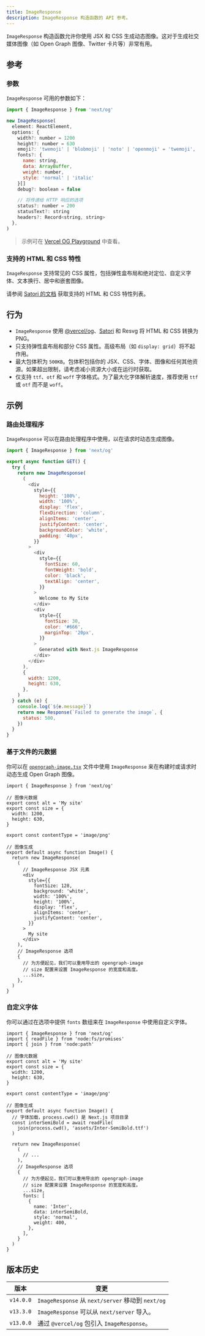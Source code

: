 ```yaml
---
title: ImageResponse
description: ImageResponse 构造函数的 API 参考。
---
```


`ImageResponse` 构造函数允许你使用 JSX 和 CSS 生成动态图像。这对于生成社交媒体图像（如 Open Graph 图像、Twitter 卡片等）非常有用。

## 参考

### 参数

`ImageResponse` 可用的参数如下：

```jsx
import { ImageResponse } from 'next/og'

new ImageResponse(
  element: ReactElement,
  options: {
    width?: number = 1200
    height?: number = 630
    emoji?: 'twemoji' | 'blobmoji' | 'noto' | 'openmoji' = 'twemoji',
    fonts?: {
      name: string,
      data: ArrayBuffer,
      weight: number,
      style: 'normal' | 'italic'
    }[]
    debug?: boolean = false

    // 将传递给 HTTP 响应的选项
    status?: number = 200
    statusText?: string
    headers?: Record<string, string>
  },
)
```

> 示例可在 [Vercel OG Playground](https://og-playground.vercel.app/) 中查看。

### 支持的 HTML 和 CSS 特性

`ImageResponse` 支持常见的 CSS 属性，包括弹性盒布局和绝对定位、自定义字体、文本换行、居中和嵌套图像。

请参阅 [Satori 的文档](https://github.com/vercel/satori#css) 获取支持的 HTML 和 CSS 特性列表。

## 行为

- `ImageResponse` 使用 [@vercel/og](https://vercel.com/docs/concepts/functions/edge-functions/og-image-generation)、[Satori](https://github.com/vercel/satori) 和 Resvg 将 HTML 和 CSS 转换为 PNG。
- 只支持弹性盒布局和部分 CSS 属性。高级布局（如 `display: grid`）将不起作用。
- 最大包体积为 `500KB`。包体积包括你的 JSX、CSS、字体、图像和任何其他资源。如果超出限制，请考虑减小资源大小或在运行时获取。
- 仅支持 `ttf`、`otf` 和 `woff` 字体格式。为了最大化字体解析速度，推荐使用 `ttf` 或 `otf` 而不是 `woff`。

## 示例

### 路由处理程序

`ImageResponse` 可以在路由处理程序中使用，以在请求时动态生成图像。

```js
import { ImageResponse } from 'next/og'

export async function GET() {
  try {
    return new ImageResponse(
      (
        <div
          style={{
            height: '100%',
            width: '100%',
            display: 'flex',
            flexDirection: 'column',
            alignItems: 'center',
            justifyContent: 'center',
            backgroundColor: 'white',
            padding: '40px',
          }}
        >
          <div
            style={{
              fontSize: 60,
              fontWeight: 'bold',
              color: 'black',
              textAlign: 'center',
            }}
          >
            Welcome to My Site
          </div>
          <div
            style={{
              fontSize: 30,
              color: '#666',
              marginTop: '20px',
            }}
          >
            Generated with Next.js ImageResponse
          </div>
        </div>
      ),
      {
        width: 1200,
        height: 630,
      },
    )
  } catch (e) {
    console.log(`${e.message}`)
    return new Response(`Failed to generate the image`, {
      status: 500,
    })
  }
}
```

### 基于文件的元数据

你可以在 [`opengraph-image.tsx`](/docs/nextjs-cn/app/api-reference/file-conventions/metadata/opengraph-image) 文件中使用 `ImageResponse` 来在构建时或请求时动态生成 Open Graph 图像。

```tsx
import { ImageResponse } from 'next/og'

// 图像元数据
export const alt = 'My site'
export const size = {
  width: 1200,
  height: 630,
}

export const contentType = 'image/png'

// 图像生成
export default async function Image() {
  return new ImageResponse(
    (
      // ImageResponse JSX 元素
      <div
        style={{
          fontSize: 128,
          background: 'white',
          width: '100%',
          height: '100%',
          display: 'flex',
          alignItems: 'center',
          justifyContent: 'center',
        }}
      >
        My site
      </div>
    ),
    // ImageResponse 选项
    {
      // 为方便起见，我们可以重用导出的 opengraph-image
      // size 配置来设置 ImageResponse 的宽度和高度。
      ...size,
    },
  )
}
```

### 自定义字体

你可以通过在选项中提供 `fonts` 数组来在 `ImageResponse` 中使用自定义字体。

```tsx
import { ImageResponse } from 'next/og'
import { readFile } from 'node:fs/promises'
import { join } from 'node:path'

// 图像元数据
export const alt = 'My site'
export const size = {
  width: 1200,
  height: 630,
}

export const contentType = 'image/png'

// 图像生成
export default async function Image() {
  // 字体加载，process.cwd() 是 Next.js 项目目录
  const interSemiBold = await readFile(
    join(process.cwd(), 'assets/Inter-SemiBold.ttf')
  )

  return new ImageResponse(
    (
      // ...
    ),
    // ImageResponse 选项
    {
      // 为方便起见，我们可以重用导出的 opengraph-image
      // size 配置来设置 ImageResponse 的宽度和高度。
      ...size,
      fonts: [
        {
          name: 'Inter',
          data: interSemiBold,
          style: 'normal',
          weight: 400,
        },
      ],
    }
  )
}
```

## 版本历史

| 版本      | 变更                                              |
| --------- | ------------------------------------------------- |
| `v14.0.0` | `ImageResponse` 从 `next/server` 移动到 `next/og` |
| `v13.3.0` | `ImageResponse` 可以从 `next/server` 导入。       |
| `v13.0.0` | 通过 `@vercel/og` 包引入 `ImageResponse`。        |
